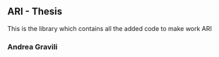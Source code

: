 ## ARI - Thesis ##
This is the library which contains all the added code to make work ARI

### Andrea Gravili ###
